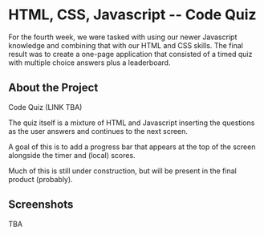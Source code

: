 # HTML, CSS, Javascript -- Code Quiz

For the fourth week, we were tasked with using our newer Javascript knowledge and combining that with our HTML and CSS skills. The final result was to create a one-page application that consisted of a timed quiz with multiple choice answers plus a leaderboard.

## About the Project

Code Quiz (LINK TBA)

The quiz itself is a mixture of HTML and Javascript inserting the questions as the user answers and continues to the next screen.

A goal of this is to add a progress bar that appears at the top of the screen alongside the timer and (local) scores.

Much of this is still under construction, but will be present in the final product (probably).

## Screenshots

TBA